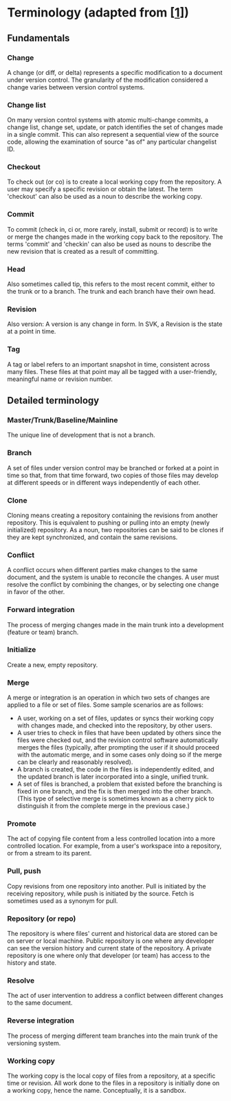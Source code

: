 # Terminology (adapted from [[1](https://en.wikipedia.org/wiki/Revision_control)])
## Fundamentals

### Change
A change (or diff, or delta) represents a specific modification to a document under version control. The granularity of the modification considered a change varies between version control systems.

### Change list
On many version control systems with atomic multi-change commits, a change list, change set, update, or patch identifies the set of changes made in a single commit. This can also represent a sequential view of the source code, allowing the examination of source "as of" any particular changelist ID.

### Checkout
To check out (or co) is to create a local working copy from the repository. A user may specify a specific revision or obtain the latest. The term 'checkout' can also be used as a noun to describe the working copy.

### Commit
To commit (check in, ci or, more rarely, install, submit or record) is to write or merge the changes made in the working copy back to the repository. The terms 'commit' and 'checkin' can also be used as nouns to describe the new revision that is created as a result of committing.

### Head
Also sometimes called tip, this refers to the most recent commit, either to the trunk or to a branch. The trunk and each branch have their own head.

### Revision
Also version: A version is any change in form. In SVK, a Revision is the state at a point in time.

### Tag
A tag or label refers to an important snapshot in time, consistent across many files. These files at that point may all be tagged with a user-friendly, meaningful name or revision number.

## Detailed terminology

### Master/Trunk/Baseline/Mainline
The unique line of development that is not a branch.

### Branch
A set of files under version control may be branched or forked at a point in time so that, from that time forward, two copies of those files may develop at different speeds or in different ways independently of each other.

### Clone
Cloning means creating a repository containing the revisions from another repository. This is equivalent to pushing or pulling into an empty (newly initialized) repository. As a noun, two repositories can be said to be clones if they are kept synchronized, and contain the same revisions.

### Conflict
A conflict occurs when different parties make changes to the same document, and the system is unable to reconcile the changes. A user must resolve the conflict by combining the changes, or by selecting one change in favor of the other.

### Forward integration
The process of merging changes made in the main trunk into a development (feature or team) branch.

### Initialize
Create a new, empty repository.

### Merge
A merge or integration is an operation in which two sets of changes are applied to a file or set of files. Some sample scenarios are as follows:
*	A user, working on a set of files, updates or syncs their working copy with changes made, and checked into the repository, by other users.
*	A user tries to check in files that have been updated by others since the files were checked out, and the revision control software automatically merges the files (typically, after prompting the user if it should proceed with the automatic merge, and in some cases only doing so if the merge can be clearly and reasonably resolved).
*	A branch is created, the code in the files is independently edited, and the updated branch is later incorporated into a single, unified trunk.
*	A set of files is branched, a problem that existed before the branching is fixed in one branch, and the fix is then merged into the other branch. (This type of selective merge is sometimes known as a cherry pick to distinguish it from the complete merge in the previous case.)

### Promote
The act of copying file content from a less controlled location into a more controlled location. For example, from a user's workspace into a repository, or from a stream to its parent.

### Pull, push
Copy revisions from one repository into another. Pull is initiated by the receiving repository, while push is initiated by the source. Fetch is sometimes used as a synonym for pull.

### Repository (or repo)
The repository is where files' current and historical data are stored can be on server or local machine.  Public repository is one where any developer can see the version history and current state of the repository.  A private repository is one where only that developer (or team) has access to the history and state.

### Resolve
The act of user intervention to address a conflict between different changes to the same document.

### Reverse integration
The process of merging different team branches into the main trunk of the versioning system.

### Working copy
The working copy is the local copy of files from a repository, at a specific time or revision. All work done to the files in a repository is initially done on a working copy, hence the name. Conceptually, it is a sandbox.
